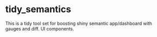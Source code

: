 # tidy_semantics
This is a tidy tool set for boosting shiny semantic app/dashboard with gauges and diff. UI components. 
